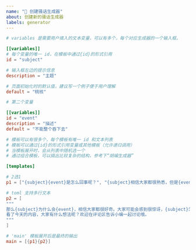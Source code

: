 ```yaml
---
name: "🚀 创建骚话生成器"
about: 创建新的骚话生成器
labels: generator
---
```


<!-- 

说明：

- issue 标题使用生成器的名字，如“营销号生成器”。
- 生成器的数据定义在首个类型为 toml 的代码块中，代码块外部的内容不影响生成器的功能。
- 创建或者编辑 issue 后，后台会启动 GitHub Actions 读取 issue 进行处理。可以在 Actions 页面查看处理进度或者分析问题。
- 生成器生成出来后放在 https://disksing/sao-gen-gen/{issue_id}
- 如果出现异常情况需要重新生成页面，可以随便编辑一下 issue 触发。

-->

<!-- 修改下面的 toml -->

```toml
# variables 是需要用户填入的文本变量，可以有多个，每个对应生成器的一个输入框。

[[variables]]
# 每个变量的唯一 id，在模板中通过{id}的形式引用
id = "subject"

# 输入框左边的提示信息
description = "主题"

# 页面初始化时的默认值，建议写一个例子便于用户理解
default = "桃核"

# 第二个变量

[[variables]]
id = "event"
description = "描述"
default = "不能整个吞下去"

# 模板可以有很多个，每个模板有唯一 id 和文本列表
# 模板可以通过{id}的形式引用变量或其他模板（允许递归调用）
# 当模板展开时，会从列表中随机选一个
# 通过组合模板，可以搞出比较复杂的结构，参考下“胡编生成器”

[templates]

# 2选1
p1 = ["{subject}{event}是怎么回事呢？", "{subject}相信大家都很熟悉，但是{event}是怎么回事呢？"]

# toml 支持多行文本
p2 = [
"""
那么{subject}为什么会{event}，相信大家都很好奇。大家可能会感到很惊讶，{subject}怎么会{event}呢？但事实就是这样，小编也感到非常惊讶。那么这就是关于{subject}{event}的事情了，大家有没有觉得很神奇呢？
看了今天的内容，大家有什么想法呢？欢迎在评论区告诉小编一起讨论哦。
"""
]

# 'main' 模板展开后是最终的输出
main = [{p1}{p2}]
```
